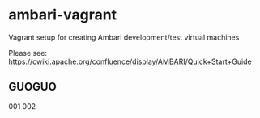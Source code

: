 ambari-vagrant
==============

Vagrant setup for creating Ambari development/test virtual machines

Please see: https://cwiki.apache.org/confluence/display/AMBARI/Quick+Start+Guide

GUOGUO
--------

001
002
